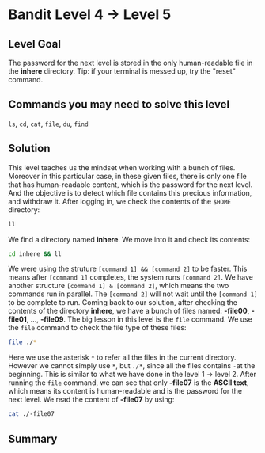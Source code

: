 # Bandit Level 4 → Level 5
## Level Goal
The password for the next level is stored in the only human-readable file in the **inhere** directory.
Tip: if your terminal is messed up, try the "reset" command.

## Commands you may need to solve this level
`ls`, `cd`, `cat`, `file`, `du`, `find`

## Solution
This level teaches us the mindset when working with a bunch of files.
Moreover in this particular case, in these given files, there is only one file that has human-readable content, which is the password for the next level.
And the objective is to detect which file contains this precious information, and withdraw it.
After logging in, we check the contents of the `$HOME` directory:
```bash
ll
```
We find a directory named **inhere**.
We move into it and check its contents:
```bash
cd inhere && ll
```
We were using the struture `[command 1] && [command 2]` to be faster.
This means after `[command 1]` completes, the system runs `[command 2]`.
We have another structure `[command 1] & [command 2]`, which means the two commands run in parallel.
The `[command 2]` will not wait until the `[command 1]` to be complete to run.
Coming back to our solution, after checking the contents of the directory **inhere**, we have a bunch of files named: **-file00**, **-file01**, ..., **-file09**.
The big lesson in this level is the `file` command.
We use the `file` command to check the file type of these files:
```bash
file ./*
```
Here we use the asterisk `*` to refer all the files in the current directory.
However we cannot simply use `*`, but `./*`, since all the files contains `-`at the beginning.
This is similar to what we have done in the level 1 → level 2.
After running the `file` command, we can see that only **-file07** is the **ASCII text**, which means its content is human-readable and is the password for the next level.
We read the content of **-file07** by using:
```bash
cat ./-file07
```


## Summary
